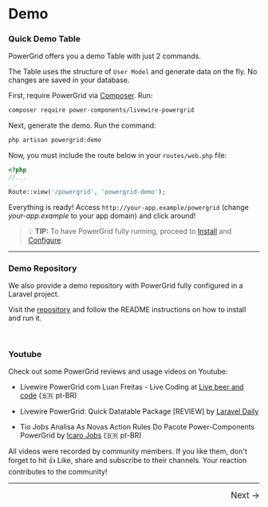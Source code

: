 # Demo

### Quick Demo Table

PowerGrid offers you a demo Table with just 2 commands.

The Table uses the structure of `User Model` and generate data on the fly. No changes are saved in your database.

First, require PowerGrid via [Composer](https://getcomposer.org/). Run:

```bash
composer require power-components/livewire-powergrid
```

Next, generate the demo. Run the command:

```bash
php artisan powergrid:demo
```

Now, you must include the route below in your `routes/web.php` file:

```php
<?php
//...

Route::view('/powergrid', 'powergrid-demo');
```

Everything is ready! Access `http://your-app.example/powergrid` (change *your-app.example* to your app domain) and click around!


> 💡 **TIP:**  To have PowerGrid fully running, proceed to [Install](get-started/install?id=install) and [Configure](get-started/configure?id=configure).

----

### Demo Repository

We also provide a demo repository with PowerGrid fully configured in a Laravel project.

Visit the [repository](https://github.com/Power-Components/powergrid-demo) and follow the README instructions on how to install and run it.

<br/>

### Youtube

Check out some PowerGrid reviews and usage videos on Youtube:

- Livewire PowerGrid com Luan Freitas - Live Coding at [Live beer and code](https://www.youtube.com/watch?v=Mml5aagMOm4&t=20s) (🇧🇷 pt-BR)

- Livewire PowerGrid: Quick Datatable Package [REVIEW] by [Laravel Daily](https://www.youtube.com/watch?v=Qj0GLZJzDLY&t=4s)

- Tio Jobs Analisa As Novas Action Rules Do Pacote Power-Components PowerGrid by [Icaro Jobs](https://www.youtube.com/watch?v=8WLLHan1b-U) (🇧🇷 pt-BR)

All videos were recorded by community members. If you like them, don't forget to hit 👍 Like, share and subscribe to their channels. Your reaction contributes to the community!

<hr/>
<footer style="float: right; font-size: larger">
    <span><a style="text-decoration: none;" href="#/get-started/install?id=install">Next →</a></span>
</footer>
